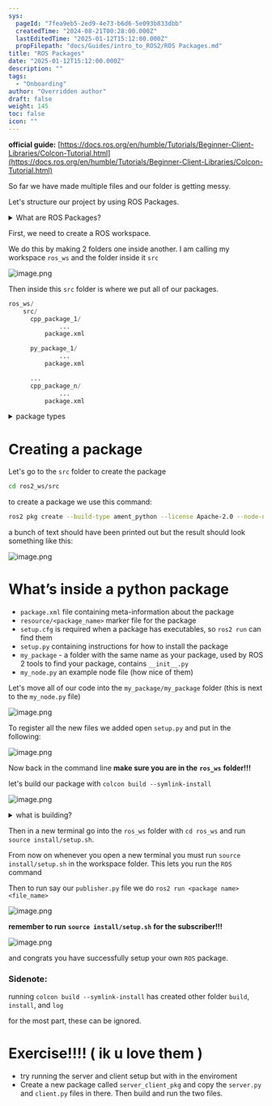 ```yaml
---
sys:
  pageId: "7fea9eb5-2ed9-4e73-b6d6-5e093b833dbb"
  createdTime: "2024-08-21T00:28:00.000Z"
  lastEditedTime: "2025-01-12T15:12:00.000Z"
  propFilepath: "docs/Guides/intro_to_ROS2/ROS Packages.md"
title: "ROS Packages"
date: "2025-01-12T15:12:00.000Z"
description: ""
tags:
  - "Onboarding"
author: "Overridden author"
draft: false
weight: 145
toc: false
icon: ""
---
```


**official guide:** [https://docs.ros.org/en/humble/Tutorials/Beginner-Client-Libraries/Colcon-Tutorial.html](https://docs.ros.org/en/humble/Tutorials/Beginner-Client-Libraries/Colcon-Tutorial.html)

So far we have made multiple files and our folder is getting messy.

Let's structure our project by using ROS Packages.

<details>

<summary>What are ROS Packages?</summary>

ROS Packages are, as the name implies, packages of code that are highly sharable between ROS developers.

They consist of a folder, `package.xml` file, and source code

```python
      cpp_package_1/
		      ... imagine much code files here ..
          package.xml
```

</details>

First, we need to create a ROS workspace.

We do this by making 2 folders one inside another. I am calling my workspace `ros_ws` and the folder inside it `src`

![image.png](https://prod-files-secure.s3.us-west-2.amazonaws.com/d518164a-d88e-44d1-a4ee-3adb3bd8bce0/70706947-fd18-4537-a67b-e12946812d31/image.png?X-Amz-Algorithm=AWS4-HMAC-SHA256&X-Amz-Content-Sha256=UNSIGNED-PAYLOAD&X-Amz-Credential=ASIAZI2LB4662E5S6V4D%2F20250613%2Fus-west-2%2Fs3%2Faws4_request&X-Amz-Date=20250613T181214Z&X-Amz-Expires=3600&X-Amz-Security-Token=IQoJb3JpZ2luX2VjEDIaCXVzLXdlc3QtMiJGMEQCIGC6PEQxh8WwkEPfpiDqh5bf2GzBYFgZabDv%2F8AicoC7AiA2rdEIUoX1F1Q8q9yFGuyxuTcDHfcEXVjJDsL6az6nwir%2FAwgbEAAaDDYzNzQyMzE4MzgwNSIMUldb7uXzF7GQAPw1KtwDJbV6sMTkFtvu95XzS52lF4aWI%2F7nNGa4NJIklpvBkxXKQ%2FW3fkO8P5Qv1iu3B%2BIhfJupvgw%2B4yOZ93FnTv2QPyqYLJJdRqKh4e1jxW6dLvPEOnPeHkwGQnrl5p%2BCELJut0hYPUeCaek1O%2F14yZealHmdp6fU7qQmXjpeEl67PC8iGm%2BltU53vBYMxabKbjZiaucll2nJe5gookMe%2F0j52HaJk4vdbMvG8SwouzUgZxNSLBf0Kzpy7l2rLMakLNKopiz0Bz12WL9%2Bl0YtPnSeMsdfPLTpdJGyAoeq28zfCa%2FeFG9SwdwCVP1gm1Kl01kio8tkTM%2BWitRnyFWO54hHFWPoFfPx%2BJAILK43bG6n8iIbJi3YS7RUhpUTU%2B9%2BG5yS7ZGlSxrpgias%2F96WuTopaBiHHWXKQmoebOmvgVjjRfOL8CNbGm3%2FHazJleUAKhZtAGObgtxny%2BWVJgoklLSrXpYwjgh%2BZBA1dwFVYSI%2F8ZOiI7%2FEkAoiVChI3gZETV9SVXdmNOiD%2F66wQF1jNqhAO4ti61wDhGOdVHqRZ14%2F8A5Lt8AimQv8XiA5S3ZaLvw6%2BZ3AtxncSR1C1rOELlOIUVxgaxLRe325OA3kjnYs0WFTDygEbdhKb0ueRp8w%2BtKxwgY6pgEpIzsx0P0%2Bxlc6P2z3mcYJs7RkL4e3vcjz8WUhHZ3k0rv24VkIqpyBeiTpbN3CNzYzANmQZCpUyR9ObUK0Gtc7mlG94JLl0GgtXakw7SuZIQgioihaddJrRoU7Cw0w1e0PR44LXFhzzzXeW%2BKC1y0Cl3j8IbPqk7dPdvQelEp0F8hff3zFAaMj%2BNEts4%2BeZbcF5XxqqpuQeEAhIt8A316U4rqf7yl9&X-Amz-Signature=a7f3ca6e82f8a3a56999bc874369ca6b054ea64a5ce59d0e1e8a907210536e21&X-Amz-SignedHeaders=host&x-amz-checksum-mode=ENABLED&x-id=GetObject)

Then inside this `src` folder is where we put all of our packages.

```python
ros_ws/
    src/
      cpp_package_1/
		      ...
          package.xml

      py_package_1/
		      ...
          package.xml

      ...
      cpp_package_n/
		      ...
          package.xml

```

<details>

<summary>package types</summary>

packages can be either `C++` or python.

the intern file structure is different for each but for this guide we will stick to creating python packages

</details>

# Creating a package

Let's go to the `src` folder to create the package

```bash
cd ros2_ws/src
```

to create a package we use this command:

```bash
ros2 pkg create --build-type ament_python --license Apache-2.0 --node-name my_node my_package
```

a bunch of text should have been printed out but the result should look something like this:

![image.png](https://prod-files-secure.s3.us-west-2.amazonaws.com/d518164a-d88e-44d1-a4ee-3adb3bd8bce0/e6cf1e3f-8512-4a3e-b131-079f800bf3e8/image.png?X-Amz-Algorithm=AWS4-HMAC-SHA256&X-Amz-Content-Sha256=UNSIGNED-PAYLOAD&X-Amz-Credential=ASIAZI2LB4662E5S6V4D%2F20250613%2Fus-west-2%2Fs3%2Faws4_request&X-Amz-Date=20250613T181214Z&X-Amz-Expires=3600&X-Amz-Security-Token=IQoJb3JpZ2luX2VjEDIaCXVzLXdlc3QtMiJGMEQCIGC6PEQxh8WwkEPfpiDqh5bf2GzBYFgZabDv%2F8AicoC7AiA2rdEIUoX1F1Q8q9yFGuyxuTcDHfcEXVjJDsL6az6nwir%2FAwgbEAAaDDYzNzQyMzE4MzgwNSIMUldb7uXzF7GQAPw1KtwDJbV6sMTkFtvu95XzS52lF4aWI%2F7nNGa4NJIklpvBkxXKQ%2FW3fkO8P5Qv1iu3B%2BIhfJupvgw%2B4yOZ93FnTv2QPyqYLJJdRqKh4e1jxW6dLvPEOnPeHkwGQnrl5p%2BCELJut0hYPUeCaek1O%2F14yZealHmdp6fU7qQmXjpeEl67PC8iGm%2BltU53vBYMxabKbjZiaucll2nJe5gookMe%2F0j52HaJk4vdbMvG8SwouzUgZxNSLBf0Kzpy7l2rLMakLNKopiz0Bz12WL9%2Bl0YtPnSeMsdfPLTpdJGyAoeq28zfCa%2FeFG9SwdwCVP1gm1Kl01kio8tkTM%2BWitRnyFWO54hHFWPoFfPx%2BJAILK43bG6n8iIbJi3YS7RUhpUTU%2B9%2BG5yS7ZGlSxrpgias%2F96WuTopaBiHHWXKQmoebOmvgVjjRfOL8CNbGm3%2FHazJleUAKhZtAGObgtxny%2BWVJgoklLSrXpYwjgh%2BZBA1dwFVYSI%2F8ZOiI7%2FEkAoiVChI3gZETV9SVXdmNOiD%2F66wQF1jNqhAO4ti61wDhGOdVHqRZ14%2F8A5Lt8AimQv8XiA5S3ZaLvw6%2BZ3AtxncSR1C1rOELlOIUVxgaxLRe325OA3kjnYs0WFTDygEbdhKb0ueRp8w%2BtKxwgY6pgEpIzsx0P0%2Bxlc6P2z3mcYJs7RkL4e3vcjz8WUhHZ3k0rv24VkIqpyBeiTpbN3CNzYzANmQZCpUyR9ObUK0Gtc7mlG94JLl0GgtXakw7SuZIQgioihaddJrRoU7Cw0w1e0PR44LXFhzzzXeW%2BKC1y0Cl3j8IbPqk7dPdvQelEp0F8hff3zFAaMj%2BNEts4%2BeZbcF5XxqqpuQeEAhIt8A316U4rqf7yl9&X-Amz-Signature=eec7bf4b4f1d5b8ccebce9a2265dc3df92812aa8107634c352021df969b17c6d&X-Amz-SignedHeaders=host&x-amz-checksum-mode=ENABLED&x-id=GetObject)

# What’s inside a python package

- `package.xml` file containing meta-information about the package
- `resource/<package_name>` marker file for the package
- `setup.cfg` is required when a package has executables, so `ros2 run` can find them
- `setup.py` containing instructions for how to install the package
- `my_package` - a folder with the same name as your package, used by ROS 2 tools to find your package, contains `__init__.py`
- `my_node.py` an example node file (how nice of them)

Let's move all of our code into the `my_package/my_package` folder (this is next to the `my_node.py` file)

![image.png](https://prod-files-secure.s3.us-west-2.amazonaws.com/d518164a-d88e-44d1-a4ee-3adb3bd8bce0/9ce58f11-0da9-4d3e-b86d-506a9685d378/image.png?X-Amz-Algorithm=AWS4-HMAC-SHA256&X-Amz-Content-Sha256=UNSIGNED-PAYLOAD&X-Amz-Credential=ASIAZI2LB4662E5S6V4D%2F20250613%2Fus-west-2%2Fs3%2Faws4_request&X-Amz-Date=20250613T181214Z&X-Amz-Expires=3600&X-Amz-Security-Token=IQoJb3JpZ2luX2VjEDIaCXVzLXdlc3QtMiJGMEQCIGC6PEQxh8WwkEPfpiDqh5bf2GzBYFgZabDv%2F8AicoC7AiA2rdEIUoX1F1Q8q9yFGuyxuTcDHfcEXVjJDsL6az6nwir%2FAwgbEAAaDDYzNzQyMzE4MzgwNSIMUldb7uXzF7GQAPw1KtwDJbV6sMTkFtvu95XzS52lF4aWI%2F7nNGa4NJIklpvBkxXKQ%2FW3fkO8P5Qv1iu3B%2BIhfJupvgw%2B4yOZ93FnTv2QPyqYLJJdRqKh4e1jxW6dLvPEOnPeHkwGQnrl5p%2BCELJut0hYPUeCaek1O%2F14yZealHmdp6fU7qQmXjpeEl67PC8iGm%2BltU53vBYMxabKbjZiaucll2nJe5gookMe%2F0j52HaJk4vdbMvG8SwouzUgZxNSLBf0Kzpy7l2rLMakLNKopiz0Bz12WL9%2Bl0YtPnSeMsdfPLTpdJGyAoeq28zfCa%2FeFG9SwdwCVP1gm1Kl01kio8tkTM%2BWitRnyFWO54hHFWPoFfPx%2BJAILK43bG6n8iIbJi3YS7RUhpUTU%2B9%2BG5yS7ZGlSxrpgias%2F96WuTopaBiHHWXKQmoebOmvgVjjRfOL8CNbGm3%2FHazJleUAKhZtAGObgtxny%2BWVJgoklLSrXpYwjgh%2BZBA1dwFVYSI%2F8ZOiI7%2FEkAoiVChI3gZETV9SVXdmNOiD%2F66wQF1jNqhAO4ti61wDhGOdVHqRZ14%2F8A5Lt8AimQv8XiA5S3ZaLvw6%2BZ3AtxncSR1C1rOELlOIUVxgaxLRe325OA3kjnYs0WFTDygEbdhKb0ueRp8w%2BtKxwgY6pgEpIzsx0P0%2Bxlc6P2z3mcYJs7RkL4e3vcjz8WUhHZ3k0rv24VkIqpyBeiTpbN3CNzYzANmQZCpUyR9ObUK0Gtc7mlG94JLl0GgtXakw7SuZIQgioihaddJrRoU7Cw0w1e0PR44LXFhzzzXeW%2BKC1y0Cl3j8IbPqk7dPdvQelEp0F8hff3zFAaMj%2BNEts4%2BeZbcF5XxqqpuQeEAhIt8A316U4rqf7yl9&X-Amz-Signature=2225b5824264daa540f93240334fa8f3c657e97d8654ae143c0635682253b1a8&X-Amz-SignedHeaders=host&x-amz-checksum-mode=ENABLED&x-id=GetObject)

To register all the new files we added open `setup.py` and put in the following:

![image.png](https://prod-files-secure.s3.us-west-2.amazonaws.com/d518164a-d88e-44d1-a4ee-3adb3bd8bce0/1cd7c262-4cae-4496-9d75-c178537d24a2/image.png?X-Amz-Algorithm=AWS4-HMAC-SHA256&X-Amz-Content-Sha256=UNSIGNED-PAYLOAD&X-Amz-Credential=ASIAZI2LB4662E5S6V4D%2F20250613%2Fus-west-2%2Fs3%2Faws4_request&X-Amz-Date=20250613T181214Z&X-Amz-Expires=3600&X-Amz-Security-Token=IQoJb3JpZ2luX2VjEDIaCXVzLXdlc3QtMiJGMEQCIGC6PEQxh8WwkEPfpiDqh5bf2GzBYFgZabDv%2F8AicoC7AiA2rdEIUoX1F1Q8q9yFGuyxuTcDHfcEXVjJDsL6az6nwir%2FAwgbEAAaDDYzNzQyMzE4MzgwNSIMUldb7uXzF7GQAPw1KtwDJbV6sMTkFtvu95XzS52lF4aWI%2F7nNGa4NJIklpvBkxXKQ%2FW3fkO8P5Qv1iu3B%2BIhfJupvgw%2B4yOZ93FnTv2QPyqYLJJdRqKh4e1jxW6dLvPEOnPeHkwGQnrl5p%2BCELJut0hYPUeCaek1O%2F14yZealHmdp6fU7qQmXjpeEl67PC8iGm%2BltU53vBYMxabKbjZiaucll2nJe5gookMe%2F0j52HaJk4vdbMvG8SwouzUgZxNSLBf0Kzpy7l2rLMakLNKopiz0Bz12WL9%2Bl0YtPnSeMsdfPLTpdJGyAoeq28zfCa%2FeFG9SwdwCVP1gm1Kl01kio8tkTM%2BWitRnyFWO54hHFWPoFfPx%2BJAILK43bG6n8iIbJi3YS7RUhpUTU%2B9%2BG5yS7ZGlSxrpgias%2F96WuTopaBiHHWXKQmoebOmvgVjjRfOL8CNbGm3%2FHazJleUAKhZtAGObgtxny%2BWVJgoklLSrXpYwjgh%2BZBA1dwFVYSI%2F8ZOiI7%2FEkAoiVChI3gZETV9SVXdmNOiD%2F66wQF1jNqhAO4ti61wDhGOdVHqRZ14%2F8A5Lt8AimQv8XiA5S3ZaLvw6%2BZ3AtxncSR1C1rOELlOIUVxgaxLRe325OA3kjnYs0WFTDygEbdhKb0ueRp8w%2BtKxwgY6pgEpIzsx0P0%2Bxlc6P2z3mcYJs7RkL4e3vcjz8WUhHZ3k0rv24VkIqpyBeiTpbN3CNzYzANmQZCpUyR9ObUK0Gtc7mlG94JLl0GgtXakw7SuZIQgioihaddJrRoU7Cw0w1e0PR44LXFhzzzXeW%2BKC1y0Cl3j8IbPqk7dPdvQelEp0F8hff3zFAaMj%2BNEts4%2BeZbcF5XxqqpuQeEAhIt8A316U4rqf7yl9&X-Amz-Signature=a8008dea570800692e9670b46fb7e5a5a987126a47440a3584f9bf5890c43cec&X-Amz-SignedHeaders=host&x-amz-checksum-mode=ENABLED&x-id=GetObject)

Now back in the command line **make sure you are in the** **`ros_ws`** **folder!!!**

let's build our package with `colcon build --symlink-install`

![image.png](https://prod-files-secure.s3.us-west-2.amazonaws.com/d518164a-d88e-44d1-a4ee-3adb3bd8bce0/2f2a0d27-b173-48fd-b189-5f5c0ce65619/image.png?X-Amz-Algorithm=AWS4-HMAC-SHA256&X-Amz-Content-Sha256=UNSIGNED-PAYLOAD&X-Amz-Credential=ASIAZI2LB4662E5S6V4D%2F20250613%2Fus-west-2%2Fs3%2Faws4_request&X-Amz-Date=20250613T181214Z&X-Amz-Expires=3600&X-Amz-Security-Token=IQoJb3JpZ2luX2VjEDIaCXVzLXdlc3QtMiJGMEQCIGC6PEQxh8WwkEPfpiDqh5bf2GzBYFgZabDv%2F8AicoC7AiA2rdEIUoX1F1Q8q9yFGuyxuTcDHfcEXVjJDsL6az6nwir%2FAwgbEAAaDDYzNzQyMzE4MzgwNSIMUldb7uXzF7GQAPw1KtwDJbV6sMTkFtvu95XzS52lF4aWI%2F7nNGa4NJIklpvBkxXKQ%2FW3fkO8P5Qv1iu3B%2BIhfJupvgw%2B4yOZ93FnTv2QPyqYLJJdRqKh4e1jxW6dLvPEOnPeHkwGQnrl5p%2BCELJut0hYPUeCaek1O%2F14yZealHmdp6fU7qQmXjpeEl67PC8iGm%2BltU53vBYMxabKbjZiaucll2nJe5gookMe%2F0j52HaJk4vdbMvG8SwouzUgZxNSLBf0Kzpy7l2rLMakLNKopiz0Bz12WL9%2Bl0YtPnSeMsdfPLTpdJGyAoeq28zfCa%2FeFG9SwdwCVP1gm1Kl01kio8tkTM%2BWitRnyFWO54hHFWPoFfPx%2BJAILK43bG6n8iIbJi3YS7RUhpUTU%2B9%2BG5yS7ZGlSxrpgias%2F96WuTopaBiHHWXKQmoebOmvgVjjRfOL8CNbGm3%2FHazJleUAKhZtAGObgtxny%2BWVJgoklLSrXpYwjgh%2BZBA1dwFVYSI%2F8ZOiI7%2FEkAoiVChI3gZETV9SVXdmNOiD%2F66wQF1jNqhAO4ti61wDhGOdVHqRZ14%2F8A5Lt8AimQv8XiA5S3ZaLvw6%2BZ3AtxncSR1C1rOELlOIUVxgaxLRe325OA3kjnYs0WFTDygEbdhKb0ueRp8w%2BtKxwgY6pgEpIzsx0P0%2Bxlc6P2z3mcYJs7RkL4e3vcjz8WUhHZ3k0rv24VkIqpyBeiTpbN3CNzYzANmQZCpUyR9ObUK0Gtc7mlG94JLl0GgtXakw7SuZIQgioihaddJrRoU7Cw0w1e0PR44LXFhzzzXeW%2BKC1y0Cl3j8IbPqk7dPdvQelEp0F8hff3zFAaMj%2BNEts4%2BeZbcF5XxqqpuQeEAhIt8A316U4rqf7yl9&X-Amz-Signature=b3498e9eff4a4065a097eff16a7030acc8b3febe99b21f798959c75a24228e57&X-Amz-SignedHeaders=host&x-amz-checksum-mode=ENABLED&x-id=GetObject)

<details>

<summary>what is building?</summary>

if you are a CS major at Rose-Hulman you will learn the answer to this in CSSE132

but TLDR; is it combines all the code files into one program that can be run easily 

</details>

Then in a new terminal go into the `ros_ws` folder with `cd ros_ws` and run `source install/setup.sh`. 

From now on whenever you open a new terminal you must run `source install/setup.sh` in the workspace folder. This lets you run the `ROS` command

Then to run say our `publisher.py` file we do `ros2 run <package name> <file_name>`

![image.png](https://prod-files-secure.s3.us-west-2.amazonaws.com/d518164a-d88e-44d1-a4ee-3adb3bd8bce0/4f4b1219-3a44-4632-aa0a-ce3471699f59/image.png?X-Amz-Algorithm=AWS4-HMAC-SHA256&X-Amz-Content-Sha256=UNSIGNED-PAYLOAD&X-Amz-Credential=ASIAZI2LB4662E5S6V4D%2F20250613%2Fus-west-2%2Fs3%2Faws4_request&X-Amz-Date=20250613T181214Z&X-Amz-Expires=3600&X-Amz-Security-Token=IQoJb3JpZ2luX2VjEDIaCXVzLXdlc3QtMiJGMEQCIGC6PEQxh8WwkEPfpiDqh5bf2GzBYFgZabDv%2F8AicoC7AiA2rdEIUoX1F1Q8q9yFGuyxuTcDHfcEXVjJDsL6az6nwir%2FAwgbEAAaDDYzNzQyMzE4MzgwNSIMUldb7uXzF7GQAPw1KtwDJbV6sMTkFtvu95XzS52lF4aWI%2F7nNGa4NJIklpvBkxXKQ%2FW3fkO8P5Qv1iu3B%2BIhfJupvgw%2B4yOZ93FnTv2QPyqYLJJdRqKh4e1jxW6dLvPEOnPeHkwGQnrl5p%2BCELJut0hYPUeCaek1O%2F14yZealHmdp6fU7qQmXjpeEl67PC8iGm%2BltU53vBYMxabKbjZiaucll2nJe5gookMe%2F0j52HaJk4vdbMvG8SwouzUgZxNSLBf0Kzpy7l2rLMakLNKopiz0Bz12WL9%2Bl0YtPnSeMsdfPLTpdJGyAoeq28zfCa%2FeFG9SwdwCVP1gm1Kl01kio8tkTM%2BWitRnyFWO54hHFWPoFfPx%2BJAILK43bG6n8iIbJi3YS7RUhpUTU%2B9%2BG5yS7ZGlSxrpgias%2F96WuTopaBiHHWXKQmoebOmvgVjjRfOL8CNbGm3%2FHazJleUAKhZtAGObgtxny%2BWVJgoklLSrXpYwjgh%2BZBA1dwFVYSI%2F8ZOiI7%2FEkAoiVChI3gZETV9SVXdmNOiD%2F66wQF1jNqhAO4ti61wDhGOdVHqRZ14%2F8A5Lt8AimQv8XiA5S3ZaLvw6%2BZ3AtxncSR1C1rOELlOIUVxgaxLRe325OA3kjnYs0WFTDygEbdhKb0ueRp8w%2BtKxwgY6pgEpIzsx0P0%2Bxlc6P2z3mcYJs7RkL4e3vcjz8WUhHZ3k0rv24VkIqpyBeiTpbN3CNzYzANmQZCpUyR9ObUK0Gtc7mlG94JLl0GgtXakw7SuZIQgioihaddJrRoU7Cw0w1e0PR44LXFhzzzXeW%2BKC1y0Cl3j8IbPqk7dPdvQelEp0F8hff3zFAaMj%2BNEts4%2BeZbcF5XxqqpuQeEAhIt8A316U4rqf7yl9&X-Amz-Signature=545acadc29cb0575d59ff9626f3d079ffb82cc9ae588672e24151e2a1c47954e&X-Amz-SignedHeaders=host&x-amz-checksum-mode=ENABLED&x-id=GetObject)

**remember to run** **`source install/setup.sh`** **for the subscriber!!!**

![image.png](https://prod-files-secure.s3.us-west-2.amazonaws.com/d518164a-d88e-44d1-a4ee-3adb3bd8bce0/02121119-dad4-49ec-8356-c956108b4243/image.png?X-Amz-Algorithm=AWS4-HMAC-SHA256&X-Amz-Content-Sha256=UNSIGNED-PAYLOAD&X-Amz-Credential=ASIAZI2LB4662E5S6V4D%2F20250613%2Fus-west-2%2Fs3%2Faws4_request&X-Amz-Date=20250613T181214Z&X-Amz-Expires=3600&X-Amz-Security-Token=IQoJb3JpZ2luX2VjEDIaCXVzLXdlc3QtMiJGMEQCIGC6PEQxh8WwkEPfpiDqh5bf2GzBYFgZabDv%2F8AicoC7AiA2rdEIUoX1F1Q8q9yFGuyxuTcDHfcEXVjJDsL6az6nwir%2FAwgbEAAaDDYzNzQyMzE4MzgwNSIMUldb7uXzF7GQAPw1KtwDJbV6sMTkFtvu95XzS52lF4aWI%2F7nNGa4NJIklpvBkxXKQ%2FW3fkO8P5Qv1iu3B%2BIhfJupvgw%2B4yOZ93FnTv2QPyqYLJJdRqKh4e1jxW6dLvPEOnPeHkwGQnrl5p%2BCELJut0hYPUeCaek1O%2F14yZealHmdp6fU7qQmXjpeEl67PC8iGm%2BltU53vBYMxabKbjZiaucll2nJe5gookMe%2F0j52HaJk4vdbMvG8SwouzUgZxNSLBf0Kzpy7l2rLMakLNKopiz0Bz12WL9%2Bl0YtPnSeMsdfPLTpdJGyAoeq28zfCa%2FeFG9SwdwCVP1gm1Kl01kio8tkTM%2BWitRnyFWO54hHFWPoFfPx%2BJAILK43bG6n8iIbJi3YS7RUhpUTU%2B9%2BG5yS7ZGlSxrpgias%2F96WuTopaBiHHWXKQmoebOmvgVjjRfOL8CNbGm3%2FHazJleUAKhZtAGObgtxny%2BWVJgoklLSrXpYwjgh%2BZBA1dwFVYSI%2F8ZOiI7%2FEkAoiVChI3gZETV9SVXdmNOiD%2F66wQF1jNqhAO4ti61wDhGOdVHqRZ14%2F8A5Lt8AimQv8XiA5S3ZaLvw6%2BZ3AtxncSR1C1rOELlOIUVxgaxLRe325OA3kjnYs0WFTDygEbdhKb0ueRp8w%2BtKxwgY6pgEpIzsx0P0%2Bxlc6P2z3mcYJs7RkL4e3vcjz8WUhHZ3k0rv24VkIqpyBeiTpbN3CNzYzANmQZCpUyR9ObUK0Gtc7mlG94JLl0GgtXakw7SuZIQgioihaddJrRoU7Cw0w1e0PR44LXFhzzzXeW%2BKC1y0Cl3j8IbPqk7dPdvQelEp0F8hff3zFAaMj%2BNEts4%2BeZbcF5XxqqpuQeEAhIt8A316U4rqf7yl9&X-Amz-Signature=0defd8ec136ce46f5e70c8b0affde63ea6b56237a4dfee90b3a906c294d6d5d0&X-Amz-SignedHeaders=host&x-amz-checksum-mode=ENABLED&x-id=GetObject)

and congrats you have successfully setup your own `ROS` package.

### Sidenote:

running `colcon build --symlink-install` has created other folder `build`, `install`, and `log`

for the most part, these can be ignored.

# Exercise!!!! ( ik u love them )

- try running the server and client setup but with in the enviroment
- Create a new package called `server_client_pkg` and copy the `server.py` and `client.py` files in there. Then build and run the two files.
